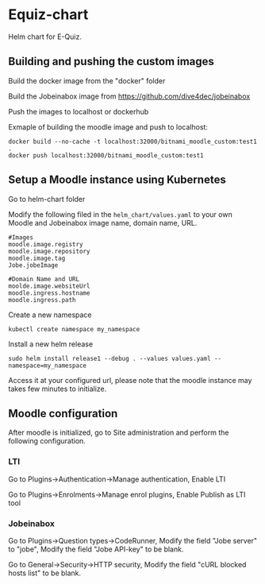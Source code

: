 # Equiz-chart
Helm chart for E-Quiz.

## Building and pushing the custom images

Build the docker image from the "docker" folder<br />

Build the Jobeinabox image from https://github.com/dive4dec/jobeinabox<br />

Push the images to localhost or dockerhub<br />

Exmaple of building the moodle image and push to localhost:
```
docker build --no-cache -t localhost:32000/bitnami_moodle_custom:test1 .
docker push localhost:32000/bitnami_moodle_custom:test1
```

## Setup a Moodle instance using Kubernetes

Go to helm-chart folder

Modify the following filed in the `helm_chart/values.yaml` to your own Moodle and Jobeinabox image name, domain name, URL.
```
#Images
moodle.image.registry
moodle.image.repository
moodle.image.tag
Jobe.jobeImage

#Domain Name and URL
moolde.image.websiteUrl
moodle.ingress.hostname
moodle.ingress.path
```

Create a new namespace
```
kubectl create namespace my_namespace
```
Install a new helm release
```
sudo helm install release1 --debug . --values values.yaml --namespace=my_namespace
```
Access it at your configured url, please note that the moodle instance may takes few minutes to initialize.

## Moodle configuration

After moodle is initialized, go to Site administration and perform the following configuration.

### LTI
Go to Plugins->Authentication->Manage authentication, Enable LTI

Go to Plugins->Enrolments->Manage enrol plugins, Enable Publish as LTI tool


### Jobeinabox
Go to Plugins->Question types->CodeRunner,
Modify the field "Jobe server" to "jobe",
Modify the field "Jobe API-key" to be blank.

Go to General->Security->HTTP security,
Modify the field "cURL blocked hosts list" to be blank.


















